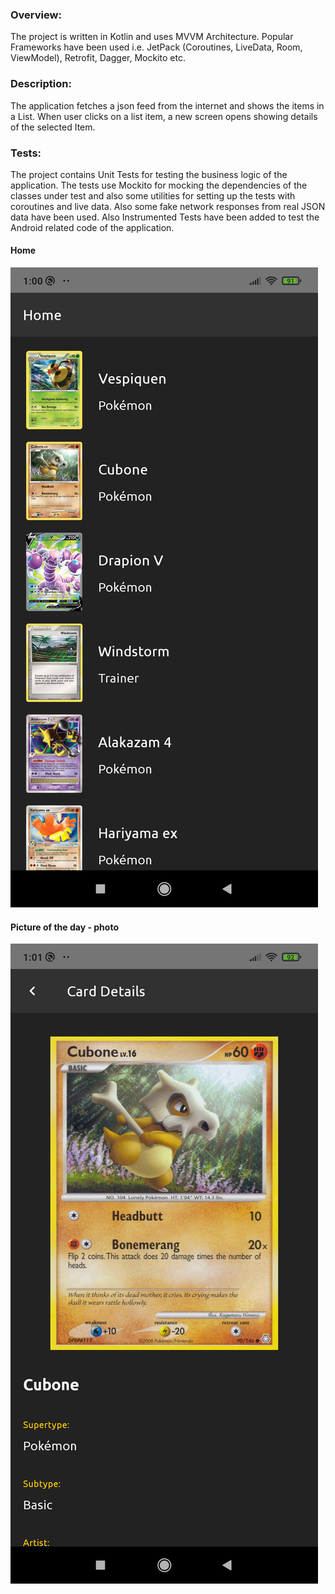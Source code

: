 ### Overview:

The project is written in Kotlin and uses MVVM Architecture.
Popular Frameworks have been used i.e. JetPack (Coroutines, LiveData, Room, ViewModel), 
Retrofit, Dagger, Mockito etc.

### Description:

The application fetches a json feed from the internet and shows the items in a List. 
When user clicks on a list item, a new screen opens showing details of the selected Item.  

### Tests:

The project contains Unit Tests for testing the business logic of the application.
The tests use Mockito for mocking the dependencies of the classes under test and also
some utilities for setting up the tests with coroutines and live data. Also some fake
network responses from real JSON data have been used. Also Instrumented Tests have been 
added to test the Android related code of the application.

#### Home
![Alt text](screenshots/home/home-poco-f1-2021-02-03-010025.png?raw=true "app screenshot")

#### Picture of the day - photo
![Alt text](screenshots/detail/detail-poco-f1-2021-02-03-010114.png?raw=true "app screenshot")
